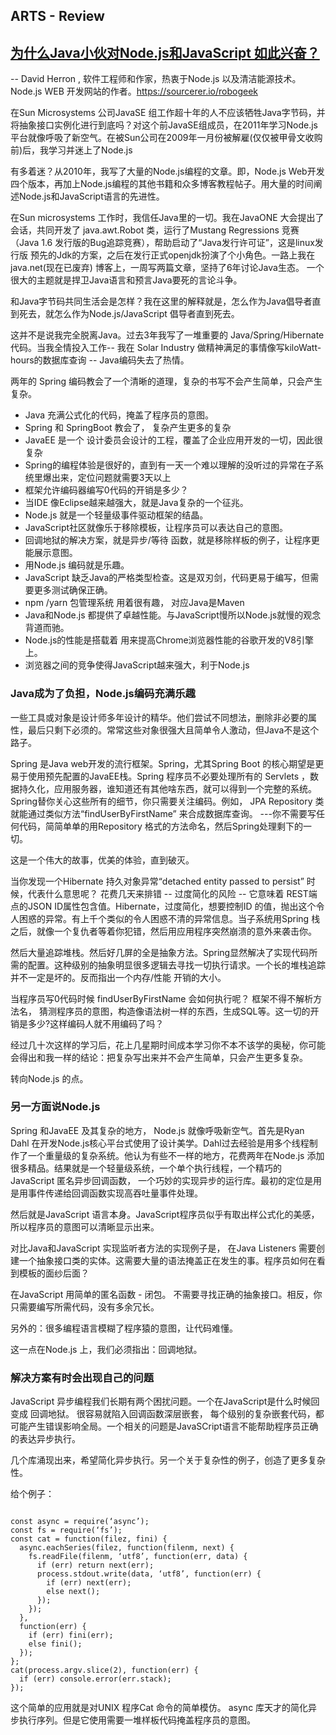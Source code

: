## ARTS - Review
## [为什么Java小伙对Node.js和JavaScript 如此兴奋？](https://blog.sourcerer.io/why-is-a-java-guy-so-excited-about-node-js-and-javascript-7cfc423efb44)

-- David Herron , 软件工程师和作家，热衷于Node.js 以及清洁能源技术。Node.js WEB 开发网站的作者。https://sourcerer.io/robogeek


在Sun Microsystems 公司JavaSE 组工作超十年的人不应该牺牲Java字节码，并将抽象接口实例化进行到底吗？对这个前JavaSE组成员，在2011年学习Node.js平台就像呼吸了新空气。在被Sun公司在2009年一月份被解雇(仅仅被甲骨文收购前)后，我学习并迷上了Node.js

有多着迷？从2010年，我写了大量的Node.js编程的文章。即，Node.js Web开发四个版本，再加上Node.js编程的其他书籍和众多博客教程帖子。用大量的时间阐述Node.js和JavaScript语言的先进性。

在Sun microsystems 工作时，我信任Java里的一切。我在JavaONE 大会提出了会话，共同开发了 java.awt.Robot 类，运行了Mustang Regressions 竞赛（Java 1.6 发行版的Bug追踪竞赛），帮助启动了“Java发行许可证”，这是linux发行版 预先的Jdk的方案，之后在发行正式openjdk扮演了个小角色。一路上我在 java.net(现在已废弃) 博客上，一周写两篇文章，坚持了6年讨论Java生态。
一个很大的主题就是捍卫Java语言和预言Java要死的言论斗争。

和Java字节码共同生活会是怎样？我在这里的解释就是，怎么作为Java倡导者直到死去，就怎么作为Node.js/JavaScript 倡导者直到死去。

这并不是说我完全脱离Java。过去3年我写了一堆重要的 Java/Spring/Hibernate代码。当我全情投入工作-- 我在 Solar Industry 做精神满足的事情像写kiloWatt-hours的数据库查询 -- Java编码失去了热情。

两年的 Spring 编码教会了一个清晰的道理，复杂的书写不会产生简单，只会产生复杂。

+ Java 充满公式化的代码，掩盖了程序员的意图。
+ Spring 和 SpringBoot 教会了， 复杂产生更多的复杂
+ JavaEE 是一个 设计委员会设计的工程，覆盖了企业应用开发的一切，因此很复杂
+ Spring的编程体验是很好的，直到有一天一个难以理解的没听过的异常在子系统里爆出来，定位问题就需要3天以上
+ 框架允许编码器编写0代码的开销是多少？
+ 当IDE 像Eclipse越来越强大，就是Java复杂的一个征兆。
+ Node.js 就是一个轻量级事件驱动框架的结晶。
+ JavaScript社区就像乐于移除模板，让程序员可以表达自己的意图。
+ 回调地狱的解决方案，就是异步/等待 函数，就是移除样板的例子，让程序更能展示意图。
+ 用Node.js 编码就是乐趣。
+ JavaScript 缺乏Java的严格类型检查。这是双刃剑，代码更易于编写，但需要更多测试确保正确。
+ npm /yarn 包管理系统 用着很有趣， 对应Java是Maven
+ Java和Node.js 都提供了卓越性能。与JavaScript慢所以Node.js就慢的观念背道而驰。
+ Node.js的性能是搭载着 用来提高Chrome浏览器性能的谷歌开发的V8引擎上。
+ 浏览器之间的竞争使得JavaScript越来强大，利于Node.js

### Java成为了负担，Node.js编码充满乐趣
一些工具或对象是设计师多年设计的精华。他们尝试不同想法，删除非必要的属性，最后只剩下必须的。常常这些对象很强大且简单令人激动，但Java不是这个路子。

Spring 是Java web开发的流行框架。Spring，尤其Spring Boot 的核心期望是更易于使用预先配置的JavaEE栈。Spring 程序员不必要处理所有的 Servlets ，数据持久化，应用服务器，谁知道还有其他啥东西，就可以得到一个完整的系统。Spring替你关心这些所有的细节，你只需要关注编码。例如， JPA Repository 类就能通过类似方法“findUserByFirstName” 来合成数据库查询。 ---你不需要写任何代码，简简单单的用Repository 格式的方法命名，然后Spring处理剩下的一切。

这是一个伟大的故事，优美的体验，直到破灭。

当你发现一个Hibernate 持久对象异常“detached entity passed to persist” 时候，代表什么意思呢？ 花费几天来排错 -- 过度简化的风险 -- 它意味着 REST端点的JSON ID属性包含值。Hibernate，过度简化，想要控制ID 的值，抛出这个令人困惑的异常。有上千个类似的令人困惑不清的异常信息。当子系统用Spring 栈之后，就像一个复仇者等着你犯错，然后用应用程序突然崩溃的意外来袭击你。

然后大量追踪堆栈。然后好几屏的全是抽象方法。Spring显然解决了实现代码所需的配置。这种级别的抽象明显很多逻辑去寻找一切执行请求。一个长的堆栈追踪并不一定是坏的。反而指出一个内存/性能 开销的大小。

当程序员写0代码时候 findUserByFirstName 会如何执行呢？ 框架不得不解析方法名， 猜测程序员的意图，构造像语法树一样的东西，生成SQL等。这一切的开销是多少?这样编码人就不用编码了吗？

经过几十次这样的学习后，花上几星期时间成本学习你不本不该学的奥秘，你可能会得出和我一样的结论：把复杂写出来并不会产生简单，只会产生更多复杂。

转向Node.js 的点。

### 另一方面说Node.js
Spring 和JavaEE 及其复杂的地方， Node.js 就像呼吸新空气。首先是Ryan Dahl 在开发Node.js核心平台式使用了设计美学。Dahl过去经验是用多个线程制作了一个重量级的复杂系统。他认为有些不一样的地方，花费两年在Node.js 添加很多精品。结果就是一个轻量级系统，一个单个执行线程，一个精巧的JavaScript 匿名异步回调函数， 一个巧妙的实现异步的运行库。最初的定位是用是用事件传递给回调函数实现高吞吐量事件处理。

然后就是JavaScript 语言本身。JavaScript程序员似乎有取出样公式化的美感，所以程序员的意图可以清晰显示出来。

对比Java和JavaScript 实现监听者方法的实现例子是， 在Java Listeners 需要创建一个抽象接口类的实体。这需要大量的语法掩盖正在发生的事。程序员如何在看到模板的面纱后面？

在JavaScript 用简单的匿名函数 - 闭包。 不需要寻找正确的抽象接口。相反，你只需要编写所需代码，没有多余冗长。

另外的：很多编程语言模糊了程序猿的意图，让代码难懂。

这一点在Node.js 上，我们必须指出：回调地狱。


### 解决方案有时会出现自己的问题

JavaScript 异步编程我们长期有两个困扰问题。一个在JavaScript是什么时候回变成 回调地狱。 很容易就陷入回调函数深层嵌套， 每个级别的复杂嵌套代码，都可能产生错误影响全局。一个相关的问题是JavaSCript语言不能帮助程序员正确的表达异步执行。

几个库涌现出来，希望简化异步执行。另一个关于复杂性的例子，创造了更多复杂性。

给个例子：

```

const async = require(‘async’);
const fs = require(‘fs’);
const cat = function(filez, fini) {
  async.eachSeries(filez, function(filenm, next) {
    fs.readFile(filenm, ‘utf8’, function(err, data) {
      if (err) return next(err);
      process.stdout.write(data, ‘utf8’, function(err) {
        if (err) next(err);
        else next();
      });
    });
  },
  function(err) {
    if (err) fini(err);
    else fini();
  });
};
cat(process.argv.slice(2), function(err) {
  if (err) console.error(err.stack);
});
```

这个简单的应用就是对UNIX 程序Cat 命令的简单模仿。
async 库天才的简化异步执行序列。但是它使用需要一堆样板代码掩盖程序员的意图。





